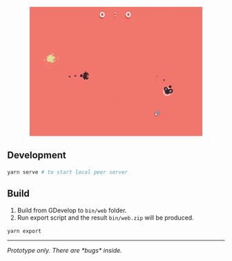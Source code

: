 <p align="center"><img src="./docs/demo-mini.gif" /></p>

## Development

```bash
yarn serve # to start local peer server
```

## Build

1. Build from GDevelop to `bin/web` folder.
2. Run export script and the result `bin/web.zip` will be produced.

```bash
yarn export
```

---

_Prototype only. There are \*bugs\* inside._
